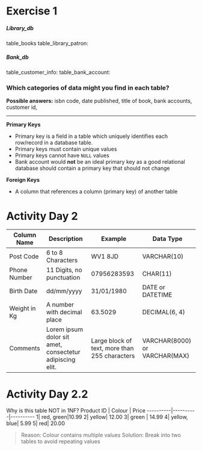 # Exercise 1

##### Library_db
table_books
table_library_patron:

##### Bank_db
table_customer_info:
table_bank_account:

### Which categories of data might you find in each table? 

**Possible answers:** isbn code, date published, title of book, bank accounts, customer id, 

---
**Primary Keys**
- Primary key is a field in a table which uniquely identifies each row/record in a database table.
- Primary keys must contain unique values
- Primary keys cannot have `NULL` values
- Bank account would **not** be an ideal primary key as a good relational database should contain a primary key that should not change  

**Foreign Keys**
- A column that references a column (primary key)
of another table


# Activity Day 2
Column Name | Description | Example | Data Type 
----------------| ------------|------------ |------------
Post Code | 6 to 8 Characters| WV1 8JD | VARCHAR(10)
Phone Number | 11 Digits, no punctuation| 07956283593 | CHAR(11)
Birth Date | dd/mm/yyyy | 31/01/1980 | DATE or DATETIME
Weight in Kg | A number with decimal place | 63.5029 | DECIMAL(6, 4)
Comments |Lorem ipsum dolor sit amet, consectetur adipiscing elit.| Large block of text, more than 255 characters | VARCHAR(8000) or VARCHAR(MAX)

# Activity Day 2.2

Why is this table NOT in 1NF?
Product ID | Colour | Price
----------|----------|----------
1| red, green|10.99
2| yellow|  12.00
3| green | 14.99
4| yellow, blue| 5.99
5| red| 20.00

>Reason: Colour contains multiple values 
>Solution: Break into two tables to avoid repeating values




